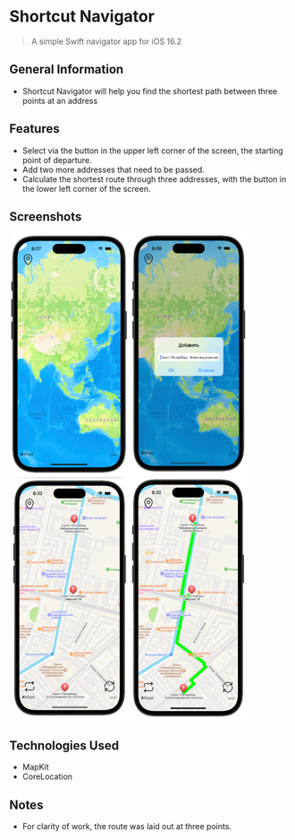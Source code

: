 # Shortcut Navigator 
> A simple Swift navigator app for iOS 16.2
## General Information
- Shortcut Navigator will help you find the shortest path between three points at an address

## Features
- Select via the button in the upper left corner of the screen, the starting point of departure.
- Add two more addresses that need to be passed.
- Calculate the shortest route through three addresses, with the button in the lower left corner of the screen.

## Screenshots
<img src="https://github.com/SergeyKykhov/NavigatorMapKit/blob/feature/Screenshots/1.png" width="214" height="433"><img src="https://github.com/SergeyKykhov/NavigatorMapKit/blob/feature/Screenshots/2.png" width="214" height="433"><img src="https://github.com/SergeyKykhov/NavigatorMapKit/blob/feature/Screenshots/3.png" width="214" height="433"><img src="https://github.com/SergeyKykhov/NavigatorMapKit/blob/feature/Screenshots/4.png" width="214" height="433">

## Technologies Used
- MapKit
- CoreLocation

## Notes
- For clarity of work, the route was laid out at three points.

